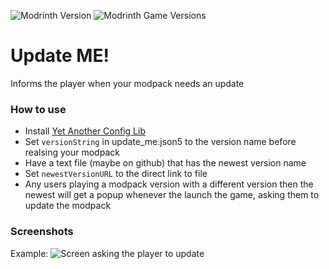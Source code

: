 ![Modrinth Version](https://img.shields.io/modrinth/v/9xIIYjBA?style=for-the-badge)  ![Modrinth Game Versions](https://img.shields.io/modrinth/game-versions/9xIIYjBA?style=for-the-badge)

# Update ME!
Informs the player when your modpack needs an update

### How to use
 * Install [Yet Another Config Lib](https://modrinth.com/mod/yacl/gallery)
 * Set `versionString` in update_me.json5 to the version name before realsing your modpack
 * Have a text file (maybe on github) that has the newest version name
 * Set `newestVersionURL` to the direct link to file
 * Any users playing a modpack version with a different version then the newest will get a popup whenever the launch the game, asking them to update the modpack

### Screenshots
Example:
![Screen asking the player to update](https://web-static.sebsa.dk/upload/e/w6dx749.png)